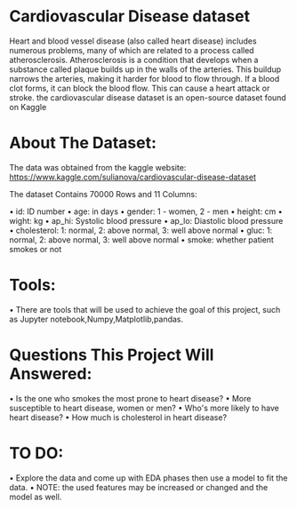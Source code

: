 # Cardiovascular Disease dataset

Heart and blood vessel disease (also called heart disease) includes numerous problems,
many of which are related to a process called atherosclerosis.
Atherosclerosis is a condition that develops when a substance called plaque builds up in the walls of the arteries. 
This buildup narrows the arteries, making it harder for blood to flow through. 
If a blood clot forms, it can block the blood flow. This can cause a heart attack or stroke.
the  cardiovascular disease dataset is an open-source dataset found on Kaggle 

# About The Dataset:

The data was obtained from the kaggle website: 
https://www.kaggle.com/sulianova/cardiovascular-disease-dataset

The dataset Contains 70000
Rows and 11 Columns:

•	id: ID number
•	age: in days
•	gender: 1 - women, 2 - men
•	height: cm
•	wight: kg
•	ap_hi: Systolic blood pressure
•	ap_lo: Diastolic blood pressure
•	cholesterol: 1: normal, 2: above normal, 3: well above normal
•	gluc: 1: normal, 2: above normal, 3: well above normal
•	smoke: whether patient smokes or not

# Tools:

•	There are tools that will be used to achieve the goal of this project,
such as Jupyter notebook,Numpy,Matplotlib,pandas.

# Questions This Project Will Answered:

•	Is the one who smokes the most prone to heart disease?
•	More susceptible to heart disease, women or men?
•	Who's more likely to have heart disease?
•	How much is cholesterol in heart disease?

# TO DO:

•	Explore the data and come up with EDA phases then use a model to fit the data.
•	NOTE: the used features may be increased or changed and the model as well.
